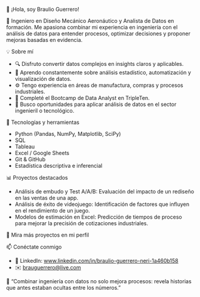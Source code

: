 👋 ¡Hola, soy Braulio Guerrero!

🎯 Ingeniero en Diseño Mecánico Aeronáutico y Analista de Datos en formación.
Me apasiona combinar mi experiencia en ingeniería con el análisis de datos para entender procesos, optimizar decisiones y proponer mejoras basadas en evidencia.

💡 Sobre mí

- 🔍 Disfruto convertir datos complejos en insights claros y aplicables.
- 🧠 Aprendo constantemente sobre análisis estadístico, automatización y visualización de datos.
- ⚙️ Tengo experiencia en áreas de manufactura, compras y procesos industriales.
- 🚀 Completé el Bootcamp de Data Analyst en TripleTen.
- 🌱 Busco oportunidades para aplicar análisis de datos en el sector ingenieril o tecnológico.

🧰 Tecnologías y herramientas

- Python (Pandas, NumPy, Matplotlib, SciPy)
- SQL
- Tableau
- Excel / Google Sheets
- Git & GitHub
- Estadística descriptiva e inferencial

📊 Proyectos destacados

- Análisis de embudo y Test A/A/B: Evaluación del impacto de un rediseño en las ventas de una app.
- Análisis de éxito de videojuego: Identificación de factores que influyen en el rendimiento de un juego.
- Modelos de estimación en Excel: Predicción de tiempos de proceso para mejorar la precisión de cotizaciones industriales.

🔗 Mira más proyectos en mi perfil

📫 Conéctate conmigo

- 💼 LinkedIn: www.linkedin.com/in/braulio-guerrero-neri-1a460b158
- ✉️ brauguerrero@live.com

🧩 “Combinar ingeniería con datos no solo mejora procesos: revela historias que antes estaban ocultas entre los números.”
